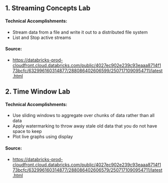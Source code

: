 ## 1. Streaming Concepts Lab
#### Technical Accomplishments:
- Stream data from a file and write it out to a distributed file system
- List and Stop active streams
#### Source: 
- https://databricks-prod-cloudfront.cloud.databricks.com/public/4027ec902e239c93eaaa8714f173bcfc/632996160314877/288086402606599/2507171090954711/latest.html
## 2. Time Window Lab
#### Technical Accomplishments:
- Use sliding windows to aggregate over chunks of data rather than all data
- Apply watermarking to throw away stale old data that you do not have space to keep
- Plot live graphs using display
#### Source:
- https://databricks-prod-cloudfront.cloud.databricks.com/public/4027ec902e239c93eaaa8714f173bcfc/632996160314877/288086402606579/2507171090954711/latest.html
